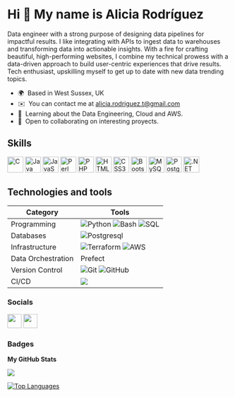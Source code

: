 Hi 👋 My name is Alicia Rodríguez
=================================

Data engineer with a strong purpose of designing data pipelines for impactful results. I like integrating with APIs to ingest data to warehouses and transforming data into actionable insights. With a fire for crafting beautiful, high-performing websites, I combine my technical prowess with a data-driven approach to build user-centric experiences that drive results. Tech enthusiast, upskilling myself to get up to date with new data trending topics.

* 🌍  Based in West Sussex, UK
* ✉️  You can contact me at [alicia.rodriguez.t@gmail.com](mailto:alicia.rodriguez.t@gmail.com)
* 🧠  Learning about the Data Engineering, Cloud and AWS.
* 🤝  Open to collaborating on interesting proyects.

## Skills

<p align="left">
<a href="https://docs.microsoft.com/en-us/cpp/?view=msvc-170" target="_blank" rel="noreferrer"><img src="https://raw.githubusercontent.com/danielcranney/readme-generator/main/public/icons/skills/c-colored.svg" width="36" height="36" alt="C" /></a>
<a href="https://www.oracle.com/java/" target="_blank" rel="noreferrer"><img src="https://raw.githubusercontent.com/danielcranney/readme-generator/main/public/icons/skills/java-colored.svg" width="36" height="36" alt="Java" /></a>
<a href="https://developer.mozilla.org/en-US/docs/Web/JavaScript" target="_blank" rel="noreferrer"><img src="https://raw.githubusercontent.com/danielcranney/readme-generator/main/public/icons/skills/javascript-colored.svg" width="36" height="36" alt="JavaScript" /></a>
<a href="https://www.perl.org/" target="_blank" rel="noreferrer"><img src="https://raw.githubusercontent.com/danielcranney/readme-generator/main/public/icons/skills/perl-colored.svg" width="36" height="36" alt="Perl" /></a>
<a href="https://www.php.net/" target="_blank" rel="noreferrer"><img src="https://raw.githubusercontent.com/danielcranney/readme-generator/main/public/icons/skills/php-colored.svg" width="36" height="36" alt="PHP" /></a>
<a href="https://developer.mozilla.org/en-US/docs/Glossary/HTML5" target="_blank" rel="noreferrer"><img src="https://raw.githubusercontent.com/danielcranney/readme-generator/main/public/icons/skills/html5-colored.svg" width="36" height="36" alt="HTML5" /></a>
<a href="https://www.w3.org/TR/CSS/#css" target="_blank" rel="noreferrer"><img src="https://raw.githubusercontent.com/danielcranney/readme-generator/main/public/icons/skills/css3-colored.svg" width="36" height="36" alt="CSS3" /></a>
<a href="https://getbootstrap.com/" target="_blank" rel="noreferrer"><img src="https://raw.githubusercontent.com/danielcranney/readme-generator/main/public/icons/skills/bootstrap-colored.svg" width="36" height="36" alt="Bootstrap" /></a>
<a href="https://www.mysql.com/" target="_blank" rel="noreferrer"><img src="https://raw.githubusercontent.com/danielcranney/readme-generator/main/public/icons/skills/mysql-colored.svg" width="36" height="36" alt="MySQL" /></a>
<a href="https://www.postgresql.org/" target="_blank" rel="noreferrer"><img src="https://raw.githubusercontent.com/danielcranney/readme-generator/main/public/icons/skills/postgresql-colored.svg" width="36" height="36" alt="PostgreSQL" /></a>
<a href="https://dotnet.microsoft.com/en-us/" target="_blank" rel="noreferrer"><img src="https://raw.githubusercontent.com/danielcranney/readme-generator/main/public/icons/skills/dot-net-colored.svg" width="36" height="36" alt=".NET" /></a>
</p>

## Technologies and tools

| Category | Tools    |
|----------|----------|
| Programming | <img src="https://camo.githubusercontent.com/b389ae495c4f1f5832e01542af24a5c2ae718cf21f9aea06d090e07a6db196bd/68747470733a2f2f696d672e736869656c64732e696f2f62616467652f507974686f6e2d3337373641423f6c6f676f3d707974686f6e266c6f676f436f6c6f723d7768697465267374796c653d666c6174" alt="Python" data-canonical-src="https://img.shields.io/badge/Python-3776AB?logo=python&amp;logoColor=white&amp;style=flat" style="max-width: 100%;"> <img src="https://camo.githubusercontent.com/2d01b97251551a1e30525f2d27f6a098898cc2596da8200b754ddb4561951dbd/68747470733a2f2f696d672e736869656c64732e696f2f62616467652f426173682d3445414132353f6c6f676f3d676e752d62617368266c6f676f436f6c6f723d7768697465267374796c653d666c6174" alt="Bash" data-canonical-src="https://img.shields.io/badge/Bash-4EAA25?logo=gnu-bash&amp;logoColor=white&amp;style=flat" style="max-width: 100%;"> <img src="https://camo.githubusercontent.com/a9915ba902658d636c8a61859012ab9aeba055452480430f5875f008d3772fbb/68747470733a2f2f696d672e736869656c64732e696f2f62616467652f53514c2d3434373941313f6c6f676f3d73716c266c6f676f436f6c6f723d7768697465267374796c653d666c6174" alt="SQL" data-canonical-src="https://img.shields.io/badge/SQL-4479A1?logo=sql&amp;logoColor=white&amp;style=flat" style="max-width: 100%;">  |
| Databases | <img src="https://camo.githubusercontent.com/1d146d65e1a6a70441a919ae311f66b959e6a6401eba5d5c969df999789d0129/68747470733a2f2f696d672e736869656c64732e696f2f62616467652f506f737467726553514c2d3333363739313f6c6f676f3d706f737467726573716c266c6f676f436f6c6f723d7768697465267374796c653d666c6174" alt="Postgresql" data-canonical-src="https://img.shields.io/badge/PostgreSQL-336791?logo=postgresql&amp;logoColor=white&amp;style=flat" style="max-width: 100%;"> |
| Infrastructure | 	<img src="https://camo.githubusercontent.com/1b865913ab4a2382d070966d940fc3a222027409c33d87c6ab2676f5d1e8d0c3/68747470733a2f2f696d672e736869656c64732e696f2f62616467652f5465727261666f726d2d3841344237363f6c6f676f3d7465727261666f726d266c6f676f436f6c6f723d7768697465267374796c653d666c6174" alt="Terraform" data-canonical-src="https://img.shields.io/badge/Terraform-8A4B76?logo=terraform&amp;logoColor=white&amp;style=flat" style="max-width: 100%;"> <img src="https://camo.githubusercontent.com/07e270495f67c17ddc90bddd7c5ba9e32f8e388db66d6fafc363f26842d221f1/68747470733a2f2f696d672e736869656c64732e696f2f62616467652f4157532d3233324633453f6c6f676f3d616d617a6f6e2d617773266c6f676f436f6c6f723d7768697465267374796c653d666c6174" alt="AWS" data-canonical-src="https://img.shields.io/badge/AWS-232F3E?logo=amazon-aws&amp;logoColor=white&amp;style=flat" style="max-width: 100%;"> |
| Data Orchestration | Prefect |
| Version Control | <img src="https://camo.githubusercontent.com/c32378e5940d250dcd14c69169cd63d6e89026855a1f7c33774b42e53739b0e2/68747470733a2f2f696d672e736869656c64732e696f2f62616467652f4769742d4630353033323f6c6f676f3d676974266c6f676f436f6c6f723d7768697465267374796c653d666c6174" alt="Git" data-canonical-src="https://img.shields.io/badge/Git-F05032?logo=git&amp;logoColor=white&amp;style=flat" style="max-width: 100%;"> <img src="https://camo.githubusercontent.com/df1b17c78cb9d536b75c7aac390804a95febe8b863800236a2df5d839538f382/68747470733a2f2f696d672e736869656c64732e696f2f62616467652f4769744875622d3138313731373f6c6f676f3d676974687562266c6f676f436f6c6f723d7768697465267374796c653d666c6174" alt="GitHub" data-canonical-src="https://img.shields.io/badge/GitHub-181717?logo=github&amp;logoColor=white&amp;style=flat" style="max-width: 100%;"> |
| CI/CD | <image src="https://img.shields.io/badge/GitHub_Actions--transparent?logo=githubactions&logoColor=white&labelColor=transparent&color=transparent"/> |


### Socials

<p align="left"> <a href="https://www.github.com/alixiazul" target="_blank" rel="noreferrer"><img src="https://raw.githubusercontent.com/danielcranney/readme-generator/main/public/icons/socials/github.svg" width="32" height="32" /></a> <a href="https://www.linkedin.com/in/aliciarodriguezt/" target="_blank" rel="noreferrer"><img src="https://raw.githubusercontent.com/danielcranney/readme-generator/main/public/icons/socials/linkedin.svg" width="32" height="32" /></a></p>

### Badges

<b>My GitHub Stats</b>

<a href="http://www.github.com/alixiazul"><img src="https://github-readme-streak-stats.herokuapp.com/?user=alixiazul&stroke=ffffff&background=1c1917&ring=0891b2&fire=0891b2&currStreakNum=ffffff&currStreakLabel=0891b2&sideNums=ffffff&sideLabels=ffffff&dates=ffffff&hide_border=true" /></a>

<a href="https://github.com/alixiazul" align="left"><img src="https://github-readme-stats.vercel.app/api/top-langs/?username=alixiazul&langs_count=10&title_color=0891b2&text_color=ffffff&icon_color=0891b2&bg_color=1c1917&hide_border=true&locale=en&custom_title=Top%20%Languages" alt="Top Languages" /></a>
